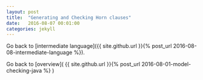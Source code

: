 ```yaml
---
layout: post
title:  "Generating and Checking Horn clauses"
date:   2016-08-07 00:01:00
categories: jekyll
---
```


Go back to [intermediate language]({{ site.github.url }}{% post_url 2016-08-08-intermediate-language %}).

Go back to [overview]( {{ site.github.url }}{% post_url 2016-08-01-model-checking-java %} )